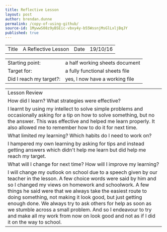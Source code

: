 ```yaml
---
title: Reflective Lesson
layout: post
author: brendan.dunne
permalink: /copy-of-using-github/
source-id: 1MywwS08z9yBSEic-vbxy4y-b55WssnjMsGlLxljBqJY
published: true
---
```

<table>
  <tr>
    <td>Title</td>
    <td>A Reflective Lesson</td>
    <td>Date</td>
    <td>19/10/16</td>
  </tr>
</table>


<table>
  <tr>
    <td>Starting point:</td>
    <td>a half working sheets document</td>
  </tr>
  <tr>
    <td>Target for:</td>
    <td>a fully functional sheets file</td>
  </tr>
  <tr>
    <td>Did I reach my target?:</td>
    <td> yes, I now have a working file</td>
  </tr>
</table>


<table>
  <tr>
    <td>Lesson Review</td>
  </tr>
  <tr>
    <td>How did I learn? What strategies were effective? </td>
  </tr>
  <tr>
    <td>I learnt by using my intellect to solve simple problems and occasionally asking for a tip on how to solve something, but no the answer. This was effective and helped me learn properly. It also allowed me to remember how to do it for next time.</td>
  </tr>
  <tr>
    <td>What limited my learning? Which habits do I need to work on? </td>
  </tr>
  <tr>
    <td>I hampered my own learning by asking for tips and instead getting answers which didn't help me learn but did help me reach my target.</td>
  </tr>
  <tr>
    <td>What will I change for next time? How will I improve my learning?</td>
  </tr>
  <tr>
    <td>I will change my outlook on school due to a speech given by our teacher in the lesson. A few choice words were said by him and so I changed my views on homework and schoolwork. A few things he said were that we always take the easiest route to doing something, not making it look good, but just getting enough done. We always try to ask others for help as soon as we stumble across a small problem. And so I endeavour to try and make all my work from now on look good and not as if I did it on the way to school.</td>
  </tr>
</table>


